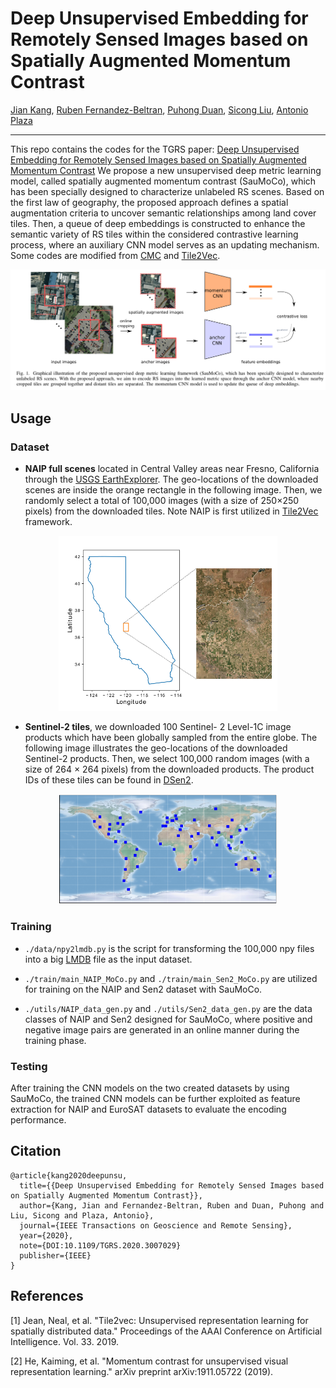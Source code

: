 # Deep Unsupervised Embedding for Remotely Sensed Images based on Spatially Augmented Momentum Contrast

[Jian Kang](https://github.com/jiankang1991), [Ruben Fernandez-Beltran](https://scholar.google.es/citations?user=pdzJmcQAAAAJ&hl=es), [Puhong Duan](https://scholar.google.ch/citations?user=IYUlx_8AAAAJ&hl=en), [Sicong Liu](https://sites.google.com/site/sicongliurs/home), [Antonio Plaza](https://www.umbc.edu/rssipl/people/aplaza/)

---

This repo contains the codes for the TGRS paper: [Deep Unsupervised Embedding for Remotely Sensed Images based on Spatially Augmented Momentum Contrast](https://ieeexplore.ieee.org/document/9140372) We propose a new unsupervised deep metric learning model, called spatially augmented momentum contrast (SauMoCo), which has been specially designed to characterize unlabeled RS scenes. Based on the first law of geography, the proposed approach defines a spatial augmentation criteria to uncover semantic relationships among land cover tiles. Then, a queue of deep embeddings is constructed to enhance the semantic variety of RS tiles within the considered contrastive learning process, where an auxiliary CNN model serves as an updating mechanism. Some codes are modified from [CMC](https://github.com/HobbitLong/CMC) and [Tile2Vec](https://github.com/ermongroup/tile2vec).

![alt text](./Selection_002.png)

<!-- <p align="center">
<img src="./Selection_002.png" alt="drawing" width="350"/>
</p> -->

## Usage

### Dataset

* **NAIP full scenes** located in Central Valley areas near Fresno, California through the [USGS EarthExplorer](https://earthexplorer.usgs.gov/). The
geo-locations of the downloaded scenes are inside the
orange rectangle in the following image. Then, we randomly select a total of 100,000 images (with a size of 250×250 pixels) from the downloaded tiles. Note NAIP is first utilized in [Tile2Vec](https://arxiv.org/abs/1805.02855) framework.

<p align="center">
<img src="./Selection_004.png" alt="drawing" width="350"/>


* **Sentinel-2 tiles**, we downloaded 100 Sentinel-
2 Level-1C image products which have been globally
sampled from the entire globe. The following image illustrates the geo-locations of the downloaded Sentinel-2 products. Then, we select 100,000 random images (with a size of 264 × 264 pixels) from the downloaded products. The product IDs of these tiles can be found in [DSen2](https://github.com/lanha/DSen2).

<p align="center">
<img src="./Selection_003.png" alt="drawing" width="350"/>

### Training

* `./data/npy2lmdb.py` is the script for transforming the 100,000 npy files into a big [LMDB](https://lmdb.readthedocs.io/en/release/) file as the input dataset.

* `./train/main_NAIP_MoCo.py` and `./train/main_Sen2_MoCo.py` are utilized for training on the NAIP and Sen2 dataset with SauMoCo.

* `./utils/NAIP_data_gen.py` and `./utils/Sen2_data_gen.py` are the data classes of NAIP and Sen2 designed for SauMoCo, where positive and negative image pairs are generated in an online manner during the training phase.

### Testing

After training the CNN models on the two created datasets by using SauMoCo, the trained CNN models can be further exploited as feature extraction for NAIP and EuroSAT datasets to evaluate the encoding performance.

## Citation

```
@article{kang2020deepunsu,
  title={{Deep Unsupervised Embedding for Remotely Sensed Images based on Spatially Augmented Momentum Contrast}},
  author={Kang, Jian and Fernandez-Beltran, Ruben and Duan, Puhong and Liu, Sicong and Plaza, Antonio},
  journal={IEEE Transactions on Geoscience and Remote Sensing},
  year={2020},
  note={DOI:10.1109/TGRS.2020.3007029}
  publisher={IEEE}
}
```

## References
[1] Jean, Neal, et al. "Tile2vec: Unsupervised representation learning for spatially distributed data." Proceedings of the AAAI Conference on Artificial Intelligence. Vol. 33. 2019.

[2] He, Kaiming, et al. "Momentum contrast for unsupervised visual representation learning." arXiv preprint arXiv:1911.05722 (2019).